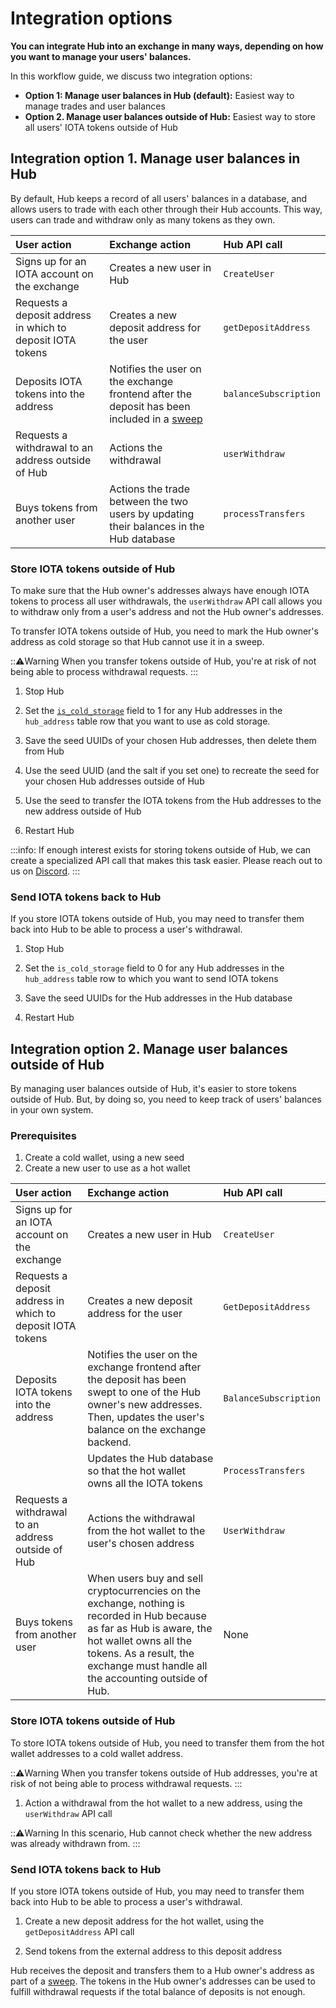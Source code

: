 # Integration options

**You can integrate Hub into an exchange in many ways, depending on how you want to manage your users' balances.**

In this workflow guide, we discuss two integration options:

- **Option 1: Manage user balances in Hub (default):** Easiest way to manage trades and user balances
- **Option 2. Manage user balances outside of Hub:** Easiest way to store all users' IOTA tokens outside of Hub

## Integration option 1. Manage user balances in Hub

By default, Hub keeps a record of all users' balances in a database, and allows users to trade with each other through their Hub accounts. This way, users can trade and withdraw only as many tokens as they own.

|**User action**|**Exchange action**|**Hub API call**|
|:----------|:--------------|:-----------|
|Signs up for an IOTA account on the exchange|Creates a new user in Hub| `CreateUser`|
|Requests a deposit address in which to deposit IOTA tokens|Creates a new deposit address for the user|`getDepositAddress`|
|Deposits IOTA tokens into the address|Notifies the user on the exchange frontend after the deposit has been included in a [sweep](../concepts/sweeps.md)| `balanceSubscription`|
|Requests a withdrawal to an address outside of Hub|Actions the withdrawal|`userWithdraw`|
|Buys tokens from another user|Actions the trade between the two users by updating their balances in the Hub database|`processTransfers`|

### Store IOTA tokens outside of Hub

To make sure that the Hub owner's addresses always have enough IOTA tokens to process all user withdrawals, the `userWithdraw` API call allows you to withdraw only from a user's address and not the Hub owner's addresses.

To transfer IOTA tokens outside of Hub, you need to mark the Hub owner's address as cold storage so that Hub cannot use it in a sweep.

:::warning:Warning
When you transfer tokens outside of Hub, you're at risk of not being able to process withdrawal requests.
:::

1. Stop Hub

2. Set the [`is_cold_storage`](../references/database-tables.md#hub_address) field to 1 for any Hub addresses in the `hub_address` table row that you want to use as cold storage.

3. Save the seed UUIDs of your chosen Hub addresses, then delete them from Hub

4. Use the seed UUID (and the salt if you set one) to recreate the seed for your chosen Hub addresses outside of Hub

5. Use the seed to transfer the IOTA tokens from the Hub addresses to the new address outside of Hub

6. Restart Hub

:::info:
If enough interest exists for storing tokens outside of Hub, we can create a specialized API call that makes this task easier. Please reach out to us on [Discord](https://discord.iota.org).
:::

### Send IOTA tokens back to Hub

If you store IOTA tokens outside of Hub, you may need to transfer them back into Hub to be able to process a user's withdrawal.

1. Stop Hub

2. Set the `is_cold_storage` field to 0 for any Hub addresses in the `hub_address` table row to which you want to send IOTA tokens

3. Save the seed UUIDs for the Hub addresses in the Hub database

4. Restart Hub

## Integration option 2. Manage user balances outside of Hub

By managing user balances outside of Hub, it's easier to store tokens outside of Hub. But, by doing so, you need to keep track of users' balances in your own system.

### Prerequisites

1. Create a cold wallet, using a new seed
2. Create a new user to use as a hot wallet

|**User action**|**Exchange action**|**Hub API call**|
|:----------|:--------------|:-----------|
|Signs up for an IOTA account on the exchange|Creates a new user in Hub| `CreateUser`|
|Requests a deposit address in which to deposit IOTA tokens|Creates a new deposit address for the user|`GetDepositAddress`|
|Deposits IOTA tokens into the address|Notifies the user on the exchange frontend after the deposit has been swept to one of the Hub owner's new addresses. Then, updates the user's balance on the exchange backend.|`BalanceSubscription`|
| |Updates the Hub database so that the hot wallet owns all the IOTA tokens|`ProcessTransfers`|
|Requests a withdrawal to an address outside of Hub|Actions the withdrawal from the hot wallet to the user's chosen address|`UserWithdraw`|
|Buys tokens from another user|When users buy and sell cryptocurrencies on the exchange, nothing is recorded in Hub because as far as Hub is aware, the hot wallet owns all the tokens. As a result, the exchange must handle all the accounting outside of Hub.|None|

### Store IOTA tokens outside of Hub

To store IOTA tokens outside of Hub, you need to transfer them from the hot wallet addresses to a cold wallet address.

:::warning:Warning
When you transfer tokens outside of Hub addresses, you're at risk of not being able to process withdrawal requests.
:::

1. Action a withdrawal from the hot wallet to a new address, using the `userWithdraw` API call

  :::warning:Warning
  In this scenario, Hub cannot check whether the new address was already withdrawn from.
  :::

### Send IOTA tokens back to Hub

If you store IOTA tokens outside of Hub, you may need to transfer them back into Hub to be able to process a user's withdrawal.

1. Create a new deposit address for the hot wallet, using the `getDepositAddress` API call

2. Send tokens from the external address to this deposit address

Hub receives the deposit and transfers them to a Hub owner's address as part of a [sweep](../concepts/sweeps.md). The tokens in the Hub owner's addresses can be used to fulfill withdrawal requests if the total balance of deposits is not enough.